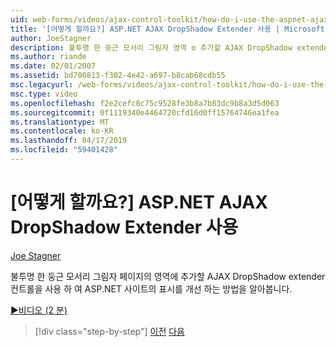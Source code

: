 ```yaml
---
uid: web-forms/videos/ajax-control-toolkit/how-do-i-use-the-aspnet-ajax-dropshadow-extender
title: '[어떻게 할까요?] ASP.NET AJAX DropShadow Extender 사용 | Microsoft 문서'
author: JoeStagner
description: 불투명 한 둥근 모서리 그림자 영역 o 추가할 AJAX DropShadow extender 컨트롤을 사용 하 여 ASP.NET 사이트의 표시를 개선 하는 방법 검색...
ms.author: riande
ms.date: 02/01/2007
ms.assetid: bd700813-f302-4e42-a697-b8cab68cdb55
msc.legacyurl: /web-forms/videos/ajax-control-toolkit/how-do-i-use-the-aspnet-ajax-dropshadow-extender
msc.type: video
ms.openlocfilehash: f2e2cefc8c75c9528fe3b8a7b83dc9b8a3d5d063
ms.sourcegitcommit: 0f1119340e4464720cfd16d0ff15764746ea1fea
ms.translationtype: MT
ms.contentlocale: ko-KR
ms.lasthandoff: 04/17/2019
ms.locfileid: "59401428"
---
```

# <a name="how-do-i-use-the-aspnet-ajax-dropshadow-extender"></a>[어떻게 할까요?] ASP.NET AJAX DropShadow Extender 사용

[Joe Stagner](https://github.com/JoeStagner)

불투명 한 둥근 모서리 그림자 페이지의 영역에 추가할 AJAX DropShadow extender 컨트롤을 사용 하 여 ASP.NET 사이트의 표시를 개선 하는 방법을 알아봅니다.

[&#9654;비디오 (2 분)](https://channel9.msdn.com/Blogs/ASP-NET-Site-Videos/how-do-i-use-the-aspnet-ajax-dropshadow-extender)

> [!div class="step-by-step"]
> [이전](how-do-i-use-the-aspnet-ajax-togglebutton-extender.md)
> [다음](how-do-i-use-the-aspnet-ajax-passwordstrength-extender.md)
